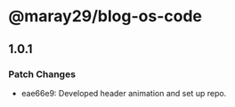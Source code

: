 # @maray29/blog-os-code

## 1.0.1

### Patch Changes

- eae66e9: Developed header animation and set up repo.
